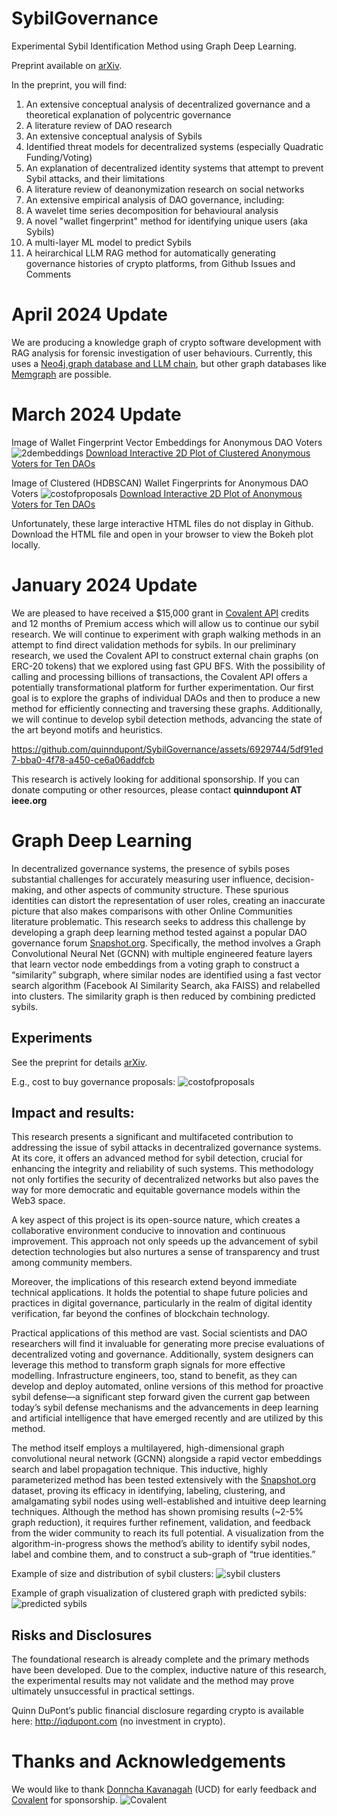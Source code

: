 # SybilGovernance
Experimental Sybil Identification Method using Graph Deep Learning. 

Preprint available on [arXiv](https://arxiv.org/abs/2311.17929).

In the preprint, you will find:
1. An extensive conceptual analysis of decentralized governance and a theoretical explanation of polycentric governance
2. A literature review of DAO research
3. An extensive conceptual analysis of Sybils
4. Identified threat models for decentralized systems (especially Quadratic Funding/Voting)
5. An explanation of decentralized identity systems that attempt to prevent Sybil attacks, and their limitations
6. A literature review of deanonymization research on social networks
7. An extensive empirical analysis of DAO governance, including:
8. A wavelet time series decomposition for behavioural analysis
9. A novel "wallet fingerprint" method for identifying unique users (aka Sybils)
10. A multi-layer ML model to predict Sybils
11. A heirarchical LLM RAG method for automatically generating governance histories of crypto platforms, from Github Issues and Comments

# April 2024 Update
We are producing a knowledge graph of crypto software development with RAG analysis for forensic investigation of user behaviours. 
Currently, this uses a [Neo4j graph database and LLM chain](https://neo4j.com/generativeai/), but other graph databases like [Memgraph](https://memgraph.com/knowledge-graph) are possible.

# March 2024 Update

Image of Wallet Fingerprint Vector Embeddings for Anonymous DAO Voters
![2dembeddings](https://github.com/quinndupont/SybilGovernance/blob/main/2dembeddings.png)
[Download Interactive 2D Plot of Clustered Anonymous Voters for Ten DAOs](https://github.com/quinndupont/SybilGovernance/blob/main/2d_embeddings_umap_plot.html)

Image of Clustered (HDBSCAN) Wallet Fingerprints for Anonymous DAO Voters
![costofproposals](https://github.com/quinndupont/SybilGovernance/blob/main/2dclustered.png)
[Download Interactive 2D Plot of Anonymous Voters for Ten DAOs](https://github.com/quinndupont/SybilGovernance/blob/main/2d_embeddings_umap_plot.html)

Unfortunately, these large interactive HTML files do not display in Github. Download the HTML file and open in your browser to view the Bokeh plot locally.

# January 2024 Update
We are pleased to have received a $15,000 grant in [Covalent API](https://www.covalenthq.com/) credits and 12 months of Premium access which will allow us to continue our sybil research. We will continue to experiment with graph walking methods in an attempt to find direct validation methods for sybils. In our preliminary research, we used the Covalent API to construct external chain graphs (on ERC-20 tokens) that we explored using fast GPU BFS. With the possibility of calling and processing billions of transactions, the Covalent API offers a potentially transformational platform for further experimentation. Our first goal is to explore the graphs of individual DAOs and then to produce a new method for efficiently connecting and traversing these graphs. Additionally, we will continue to develop sybil detection methods, advancing the state of the art beyond motifs and heuristics. 

https://github.com/quinndupont/SybilGovernance/assets/6929744/5df91ed7-bba0-4f78-a450-ce6a06addfcb

This research is actively looking for additional sponsorship. If you can donate computing or other resources, please contact **quinndupont AT ieee.org**


# Graph Deep Learning
In decentralized governance systems, the presence of sybils poses substantial challenges for accurately measuring user influence, decision-making, and other aspects of community structure. These spurious identities can distort the representation of user roles, creating an inaccurate picture that also makes comparisons with other Online Communities literature problematic. This research seeks to address this challenge by developing a graph deep learning method tested against a popular DAO governance forum [Snapshot.org](https://snapshot.org). Specifically, the method involves a Graph Convolutional Neural Net (GCNN) with multiple engineered feature layers that learn vector node embeddings from a voting graph to construct a “similarity” subgraph, where similar nodes are identified using a fast vector search algorithm (Facebook AI Similarity Search, aka FAISS) and relabelled into clusters. The similarity graph is then reduced by combining predicted sybils.

## Experiments

See the preprint for details [arXiv](https://arxiv.org/abs/2311.17929).

E.g., cost to buy governance proposals: ![costofproposals](https://github.com/quinndupont/SybilGovernance/blob/fb09856f474404d706f4eda976657c0ec65fb5f9/costofproposals.png)

## Impact and results:

This research presents a significant and multifaceted contribution to addressing the issue of sybil attacks in decentralized governance systems. At its core, it offers an advanced method for sybil detection, crucial for enhancing the integrity and reliability of such systems. This methodology not only fortifies the security of decentralized networks but also paves the way for more democratic and equitable governance models within the Web3 space.

A key aspect of this project is its open-source nature, which creates a collaborative environment conducive to innovation and continuous improvement. This approach not only speeds up the advancement of sybil detection technologies but also nurtures a sense of transparency and trust among community members.

Moreover, the implications of this research extend beyond immediate technical applications. It holds the potential to shape future policies and practices in digital governance, particularly in the realm of digital identity verification, far beyond the confines of blockchain technology.

Practical applications of this method are vast. Social scientists and DAO researchers will find it invaluable for generating more precise evaluations of decentralized voting and governance. Additionally, system designers can leverage this method to transform graph signals for more effective modelling. Infrastructure engineers, too, stand to benefit, as they can develop and deploy automated, online versions of this method for proactive sybil defense—a significant step forward given the current gap between today’s sybil defense mechanisms and the advancements in deep learning and artificial intelligence that have emerged recently and are utilized by this method.

The method itself employs a multilayered, high-dimensional graph convolutional neural network (GCNN) alongside a rapid vector embeddings search and label propagation technique. This inductive, highly parameterized method has been tested extensively with the [Snapshot.org](http://snapshot.org/) dataset, proving its efficacy in identifying, labeling, clustering, and amalgamating sybil nodes using well-established and intuitive deep learning techniques. Although the method has shown promising results (~2-5% graph reduction), it requires further refinement, validation, and feedback from the wider community to reach its full potential. A visualization from the algorithm-in-progress shows the method’s ability to identify sybil nodes, label and combine them, and to construct a sub-graph of “true identities.” 

Example of size and distribution of sybil clusters:
![sybil clusters](https://github.com/quinndupont/SybilGovernance/blob/main/Cluster_distribution.png?raw=true)

Example of graph visualization of clustered graph with predicted sybils:
![predicted sybils](https://github.com/quinndupont/SybilGovernance/blob/main/185000_clustered_graph.png?raw=true)

## Risks and Disclosures

The foundational research is already complete and the primary methods have been developed. Due to the complex, inductive nature of this research, the experimental results may not validate and the method may prove ultimately unsuccessful in practical settings. 

Quinn DuPont’s public financial disclosure regarding crypto is available here: http://iqdupont.com (no investment in crypto).

# Thanks and Acknowledgements
We would like to thank [Donncha Kavanagah](https://people.ucd.ie/donncha.kavanagh) (UCD) for early feedback and [Covalent](https://www.covalenthq.com/) for sponsorship.
![Covalent](https://github.com/quinndupont/SybilGovernance/blob/main/covalent.png?raw=true)
